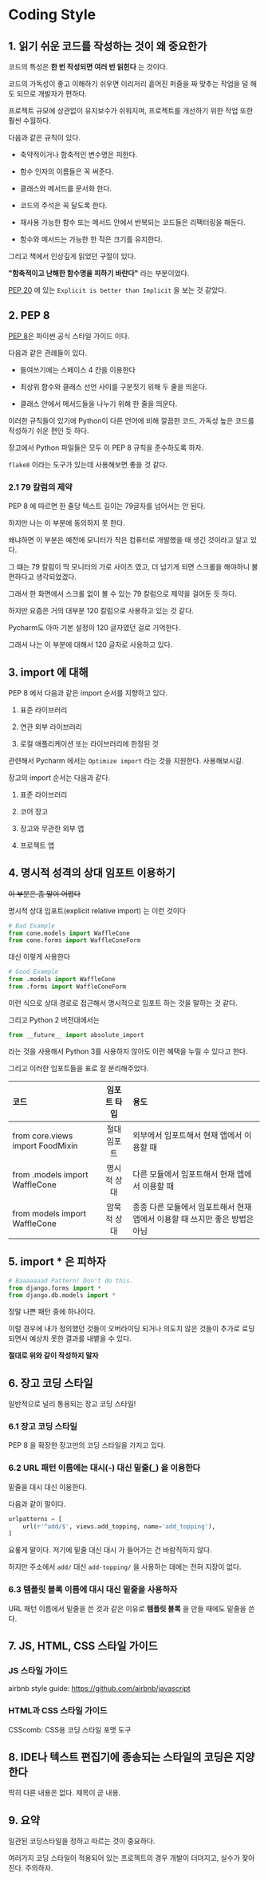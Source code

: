 Coding Style
===

## 1. 읽기 쉬운 코드를 작성하는 것이 왜 중요한가

코드의 특성은 **한 번 작성되면 여러 번 읽힌다** 는 것이다.

코드의 가독성이 좋고 이해하기 쉬우면 이리저리 흩어진 퍼즐을 짜 맞추는 작업을 덜 해도 되므로 개발자가 편하다.

프로젝트 규모에 상관없이 유지보수가 쉬워지며, 프로젝트를 개선하기 위한 작업 또한 훨씬 수월하다.

다음과 같은 규칙이 있다.

- 축약적이거나 함축적인 변수명은 피한다.

- 함수 인자의 이름들은 꼭 써준다.

- 클래스와 메서드를 문서화 한다.

- 코드의 주석은 꼭 달도록 한다.

- 재사용 가능한 함수 또는 메서드 안에서 반복되는 코드들은 리팩터링을 해둔다.

- 함수와 메서드는 가능한 한 작은 크기를 유지한다.

그리고 책에서 인상깊게 읽었던 구절이 있다.

**"함축적이고 난해한 함수명을 피하기 바란다"** 라는 부분이었다.

[PEP 20](https://www.python.org/dev/peps/pep-0020/) 에 있는 `Explicit is better than Implicit` 을 보는 것 같았다.


## 2. PEP 8

[PEP 8](https://www.python.org/dev/peps/pep-0008/)은 파이썬 공식 스타일 가이드 이다.

다음과 같은 관례들이 있다. 

- 들여쓰기에는 스페이스 4 칸을 이용한다

- 최상위 함수와 클래스 선언 사이를 구분짓기 위해 두 줄을 띄운다.

- 클래스 안에서 메서드들을 나누기 위해 한 줄을 띄운다.

이러한 규칙들이 있기에 Python이 다른 언어에 비해 깔끔한 코드, 가독성 높은 코드를 작성하기 쉬운 편인 듯 하다.

장고에서 Python 파일들은 모두 이 PEP 8 규칙을 준수하도록 하자.

`flake8` 이라는 도구가 있는데 사용해보면 좋을 것 같다.

### 2.1 79 칼럼의 제약

PEP 8 에 따르면 한 줄당 텍스트 길이는 79글자를 넘어서는 안 된다.

하지만 나는 이 부분에 동의하지 못 한다.

왜냐하면 이 부분은 예전에 모니터가 작은 컴퓨터로 개발했을 때 생긴 것이라고 알고 있다.

그 떄는 79 칼럼이 딱 모니터의 가로 사이즈 였고, 더 넘기게 되면 스크롤을 해야하니 불편하다고 생각되었겠다.

그래서 한 화면에서 스크롤 없이 볼 수 있는 79 칼럼으로 제약을 걸어둔 듯 하다.

하지만 요즘은 거의 대부분 120 칼럼으로 사용하고 있는 것 같다.

Pycharm도 아마 기본 설정이 120 글자였던 걸로 기억한다.

그래서 나는 이 부분에 대해서 120 글자로 사용하고 있다.


## 3. import 에 대해

PEP 8 에서 다음과 같은 import 순서를 지향하고 있다.

1. 표준 라이브러리

2. 연관 외부 라이브러리

3. 로컬 애플리케이션 또는 라이브러리에 한정된 것

관련해서 Pycharm 에서는 `Optimize import` 라는 것을 지원한다. 사용해보시길.

장고의 import 순서는 다음과 같다.

1. 표준 라이브러리

2. 코어 장고 

3. 장고와 무관한 외부 앱

4. 프로젝트 앱


## 4. 명시적 성격의 상대 임포트 이용하기

~~이 부분은 좀 말이 어렵다~~

명시적 상대 임포트(explicit relative import) 는 이런 것이다

```python
# Bad Example
from cone.models import WaffleCone
from cone.forms import WaffleConeForm
```

대신 이렇게 사용한다

```python
# Good Example
from .models import WaffleCone
from .forms import WaffleConeForm
```

이런 식으로 상대 경로로 접근해서 명시적으로 임포트 하는 것을 말하는 것 같다.

그리고 Python 2 버전대에서는

```python
from __future__ import absolute_import
```

라는 것을 사용해서 Python 3를 사용하지 않아도 이런 혜택을 누릴 수 있다고 한다.

그리고 이러한 임포트들을 표로 잘 분리해주었다.


|                코드               |   임포트 타입    |                 용도                 |
| :------------------------------- | :-----------: | :---------------------------------- |
| from core.views import FoodMixin |   절대 임포트    | 외부에서 임포트해서 현재 앱에서 이용할 때     |
| from .models import WaffleCone   |   명시적 상대    | 다른 모듈에서 임포트해서 현재 앱에서 이용할 때 |
| from models import WaffleCone    |   암묵적 상대    | 종종 다른 모듈에서 임포트해서 현재 앱에서 이용할 때 쓰지만 좋은 방법은 아님 |


## 5. import * 은 피하자

```python
# Baaaaaaad Pattern! Don't do this.
from django.forms import *
from django.db.models import *
```

정말 나쁜 패턴 중에 하나이다.

이럴 경우에 내가 정의했던 것들이 오버라이딩 되거나 의도치 않은 것들이 추가로 로딩되면서 예상치 못한 결과를 내뱉을 수 있다.

**절대로 위와 같이 작성하지 말자**

## 6. 장고 코딩 스타일

일반적으로 널리 통용되는 장고 코딩 스타일!

### 6.1 장고 코딩 스타일

PEP 8 을 확장한 장고만의 코딩 스타일을 가지고 있다.

### 6.2 URL 패턴 이름에는 대시(-) 대신 밑줄(_) 을 이용한다

밑줄을 대시 대신 이용한다.

다음과 같이 말이다.

```python
urlpatterns = [
    url(r'^add/$', views.add_topping, name='add_topping'),
]
```

요롷게 말이다. 저기에 밑줄 대신 대시 가 들어가는 건 바람직하지 않다.

하지만 주소에서 `add/` 대신 `add-topping/` 을 사용하는 데에는 전혀 지장이 없다.

### 6.3 템플릿 블록 이름에 대시 대신 밑줄을 사용하자

URL 패턴 이름에서 밑줄을 쓴 것과 같은 이유로 **템플릿 블록** 을 만들 때에도 밑줄을 쓴다.

## 7. JS, HTML, CSS 스타일 가이드

### JS 스타일 가이드

airbnb style guide: https://github.com/airbnb/javascript

### HTML과 CSS 스타일 가이드

CSScomb: CSS용 코딩 스타일 포맷 도구

## 8. IDE나 텍스트 편집기에 종송되는 스타일의 코딩은 지양한다

딱히 다른 내용은 없다. 제목이 곧 내용.

## 9. 요약

일관된 코딩스타일을 정하고 따르는 것이 중요하다.

여러가지 코딩 스타일이 적용되어 있는 프로젝트의 경우 개발이 더뎌지고, 실수가 잦아진다. 주의하자.
